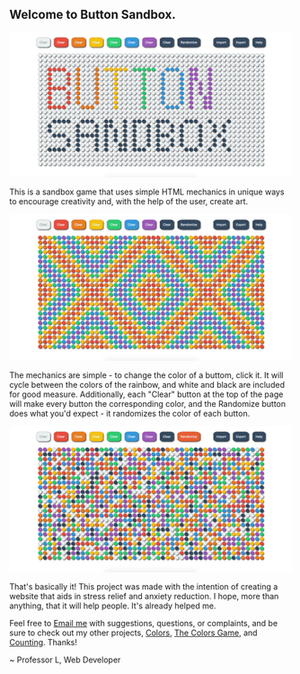 ## Welcome to Button Sandbox.

![Button Sandbox default art](screenshots/default.png)

This is a sandbox game that uses simple HTML mechanics in unique ways to encourage creativity and, with the help of the user, create art.

![An example pattern](screenshots/art.png)

The mechanics are simple - to change the color of a buttom, click it. It will cycle between the colors of the rainbow, and white and black are included for good measure. Additionally, each "Clear" button at the top of the page will make every button the corresponding color, and the Randomize button does what you'd expect - it randomizes the color of each button.

![A randomized grid](screenshots/random.png)

That's basically it! This project was made with the intention of creating a website that aids in stress relief and anxiety reduction. I hope, more than anything, that it will help people. It's already helped me.

Feel free to [Email me](mailto:ProfessorLWebDev@gmail.com) with suggestions, questions, or complaints, and be sure to check out my other projects, [Colors](https://professor-l.github.io/colors/), [The Colors Game](https://professor-l.github.io/the-colors-game/), and [Counting](https://professor-l.github.io/counting/). Thanks!

~ Professor L, Web Developer

